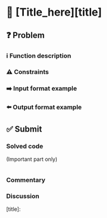 # :bookmark_tabs: [Title_here][title]

## :question: Problem

### :information_source: Function description

### :warning: Constraints

### :arrow_right: Input format example

### :arrow_left: Output format example

## :white_check_mark: Submit
### Solved code
(Important part only)
``` java
```
### Commentary

### Discussion

[title]: 